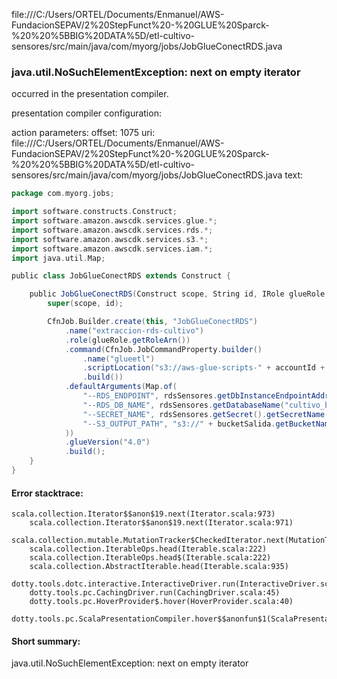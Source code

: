 file:///C:/Users/ORTEL/Documents/Enmanuel/AWS-FundacionSEPAV/2%20StepFunct%20-%20GLUE%20Sparck-%20%20%5BBIG%20DATA%5D/etl-cultivo-sensores/src/main/java/com/myorg/jobs/JobGlueConectRDS.java
### java.util.NoSuchElementException: next on empty iterator

occurred in the presentation compiler.

presentation compiler configuration:


action parameters:
offset: 1075
uri: file:///C:/Users/ORTEL/Documents/Enmanuel/AWS-FundacionSEPAV/2%20StepFunct%20-%20GLUE%20Sparck-%20%20%5BBIG%20DATA%5D/etl-cultivo-sensores/src/main/java/com/myorg/jobs/JobGlueConectRDS.java
text:
```scala
package com.myorg.jobs;

import software.constructs.Construct;
import software.amazon.awscdk.services.glue.*;
import software.amazon.awscdk.services.rds.*;
import software.amazon.awscdk.services.s3.*;
import software.amazon.awscdk.services.iam.*;
import java.util.Map;

public class JobGlueConectRDS extends Construct {

    public JobGlueConectRDS(Construct scope, String id, IRole glueRole, DatabaseInstance rdsSensores, Bucket bucketSalida, String accountId) {
        super(scope, id);

        CfnJob.Builder.create(this, "JobGlueConectRDS")
            .name("extraccion-rds-cultivo")
            .role(glueRole.getRoleArn())
            .command(CfnJob.JobCommandProperty.builder()
                .name("glueetl")
                .scriptLocation("s3://aws-glue-scripts-" + accountId + "/scripts/extract-cultivo-rds-to-s3.scala")
                .build())
            .defaultArguments(Map.of(
                "--RDS_ENDPOINT", rdsSensores.getDbInstanceEndpointAddress(),
                "--RDS_DB_NAME", rdsSensores.getDatabaseName("cultivo_bd"@@),
                "--SECRET_NAME", rdsSensores.getSecret().getSecretName(),
                "--S3_OUTPUT_PATH", "s3://" + bucketSalida.getBucketName() + "/raw-data/"
            ))
            .glueVersion("4.0")
            .build();
    }
}

```



#### Error stacktrace:

```
scala.collection.Iterator$$anon$19.next(Iterator.scala:973)
	scala.collection.Iterator$$anon$19.next(Iterator.scala:971)
	scala.collection.mutable.MutationTracker$CheckedIterator.next(MutationTracker.scala:76)
	scala.collection.IterableOps.head(Iterable.scala:222)
	scala.collection.IterableOps.head$(Iterable.scala:222)
	scala.collection.AbstractIterable.head(Iterable.scala:935)
	dotty.tools.dotc.interactive.InteractiveDriver.run(InteractiveDriver.scala:164)
	dotty.tools.pc.CachingDriver.run(CachingDriver.scala:45)
	dotty.tools.pc.HoverProvider$.hover(HoverProvider.scala:40)
	dotty.tools.pc.ScalaPresentationCompiler.hover$$anonfun$1(ScalaPresentationCompiler.scala:389)
```
#### Short summary: 

java.util.NoSuchElementException: next on empty iterator